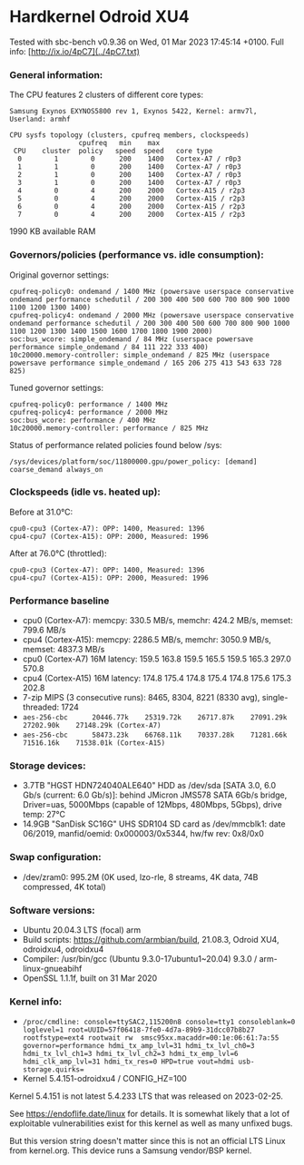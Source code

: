 # Hardkernel Odroid XU4

Tested with sbc-bench v0.9.36 on Wed, 01 Mar 2023 17:45:14 +0100. Full info: [http://ix.io/4pC7](../4pC7.txt)

### General information:

The CPU features 2 clusters of different core types:

    Samsung Exynos EXYNOS5800 rev 1, Exynos 5422, Kernel: armv7l, Userland: armhf
    
    CPU sysfs topology (clusters, cpufreq members, clockspeeds)
                     cpufreq   min    max
     CPU    cluster  policy   speed  speed   core type
      0        1        0      200    1400   Cortex-A7 / r0p3
      1        1        0      200    1400   Cortex-A7 / r0p3
      2        1        0      200    1400   Cortex-A7 / r0p3
      3        1        0      200    1400   Cortex-A7 / r0p3
      4        0        4      200    2000   Cortex-A15 / r2p3
      5        0        4      200    2000   Cortex-A15 / r2p3
      6        0        4      200    2000   Cortex-A15 / r2p3
      7        0        4      200    2000   Cortex-A15 / r2p3

1990 KB available RAM

### Governors/policies (performance vs. idle consumption):

Original governor settings:

    cpufreq-policy0: ondemand / 1400 MHz (powersave userspace conservative ondemand performance schedutil / 200 300 400 500 600 700 800 900 1000 1100 1200 1300 1400)
    cpufreq-policy4: ondemand / 2000 MHz (powersave userspace conservative ondemand performance schedutil / 200 300 400 500 600 700 800 900 1000 1100 1200 1300 1400 1500 1600 1700 1800 1900 2000)
    soc:bus_wcore: simple_ondemand / 84 MHz (userspace powersave performance simple_ondemand / 84 111 222 333 400)
    10c20000.memory-controller: simple_ondemand / 825 MHz (userspace powersave performance simple_ondemand / 165 206 275 413 543 633 728 825)

Tuned governor settings:

    cpufreq-policy0: performance / 1400 MHz
    cpufreq-policy4: performance / 2000 MHz
    soc:bus_wcore: performance / 400 MHz
    10c20000.memory-controller: performance / 825 MHz

Status of performance related policies found below /sys:

    /sys/devices/platform/soc/11800000.gpu/power_policy: [demand] coarse_demand always_on

### Clockspeeds (idle vs. heated up):

Before at 31.0°C:

    cpu0-cpu3 (Cortex-A7): OPP: 1400, Measured: 1396 
    cpu4-cpu7 (Cortex-A15): OPP: 2000, Measured: 1996 

After at 76.0°C (throttled):

    cpu0-cpu3 (Cortex-A7): OPP: 1400, Measured: 1396 
    cpu4-cpu7 (Cortex-A15): OPP: 2000, Measured: 1996 

### Performance baseline

  * cpu0 (Cortex-A7): memcpy: 330.5 MB/s, memchr: 424.2 MB/s, memset: 799.6 MB/s
  * cpu4 (Cortex-A15): memcpy: 2286.5 MB/s, memchr: 3050.9 MB/s, memset: 4837.3 MB/s
  * cpu0 (Cortex-A7) 16M latency: 159.5 163.8 159.5 165.5 159.5 165.3 297.0 570.8 
  * cpu4 (Cortex-A15) 16M latency: 174.8 175.4 174.8 175.4 174.8 175.6 175.3 202.8 
  * 7-zip MIPS (3 consecutive runs): 8465, 8304, 8221 (8330 avg), single-threaded: 1724
  * `aes-256-cbc      20446.77k    25319.72k    26717.87k    27091.29k    27202.90k    27148.29k (Cortex-A7)`
  * `aes-256-cbc      58473.23k    66768.11k    70337.28k    71281.66k    71516.16k    71538.01k (Cortex-A15)`

### Storage devices:

  * 3.7TB "HGST HDN724040ALE640" HDD as /dev/sda [SATA 3.0, 6.0 Gb/s (current: 6.0 Gb/s)]: behind JMicron JMS578 SATA 6Gb/s bridge, Driver=uas, 5000Mbps (capable of 12Mbps, 480Mbps, 5Gbps), drive temp: 27°C
  * 14.9GB "SanDisk SC16G" UHS SDR104 SD card as /dev/mmcblk1: date 06/2019, manfid/oemid: 0x000003/0x5344, hw/fw rev: 0x8/0x0

### Swap configuration:

  * /dev/zram0: 995.2M (0K used, lzo-rle, 8 streams, 4K data, 74B compressed, 4K total)

### Software versions:

  * Ubuntu 20.04.3 LTS (focal) arm
  * Build scripts: https://github.com/armbian/build, 21.08.3, Odroid XU4, odroidxu4, odroidxu4
  * Compiler: /usr/bin/gcc (Ubuntu 9.3.0-17ubuntu1~20.04) 9.3.0 / arm-linux-gnueabihf
  * OpenSSL 1.1.1f, built on 31 Mar 2020          

### Kernel info:

  * `/proc/cmdline: console=ttySAC2,115200n8 console=tty1 consoleblank=0 loglevel=1 root=UUID=57f06418-7fe0-4d7a-89b9-31dcc07b8b27 rootfstype=ext4 rootwait rw  smsc95xx.macaddr=00:1e:06:61:7a:55 governor=performance hdmi_tx_amp_lvl=31 hdmi_tx_lvl_ch0=3 hdmi_tx_lvl_ch1=3 hdmi_tx_lvl_ch2=3 hdmi_tx_emp_lvl=6 hdmi_clk_amp_lvl=31 hdmi_tx_res=0 HPD=true vout=hdmi usb-storage.quirks= `
  * Kernel 5.4.151-odroidxu4 / CONFIG_HZ=100

Kernel 5.4.151 is not latest 5.4.233 LTS that was released on 2023-02-25.

See https://endoflife.date/linux for details. It is somewhat likely that
a lot of exploitable vulnerabilities exist for this kernel as well as many
unfixed bugs.

But this version string doesn't matter since this is not an official LTS Linux
from kernel.org. This device runs a Samsung vendor/BSP kernel.
